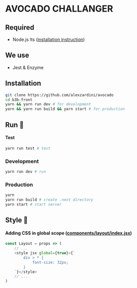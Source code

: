 # AVOCADO CHALLANGER

## Required
- Node.js lts  ([installation instruction](https://nodejs.org/en/download/package-manager))

## We use
- Jest & Enzyme

## Installation

```sh
git clone https://github.com/alexzardini/avocado
cd b3b-front
yarn && yarn run dev # for development
yarn && yarn run build && yarn start # for production
```

## Run :rocket:

#### Test

```bash
yarn run test # test
```

### Development

```bash
yarn run dev # run
```

### Production

```bash
yarn
yarn run build # create .next directory
yarn start # start server
```


## Style :nail_care:

#### Adding CSS in global scope ([components/layout/index.jsx](components/layout/index.js))

```javascript jsx
const Layout = props => (
    // ...
    <style jsx global={true}>{`
        div > * {
            font-size: 32px;
        }
    `}</style>
    // ...
)
```